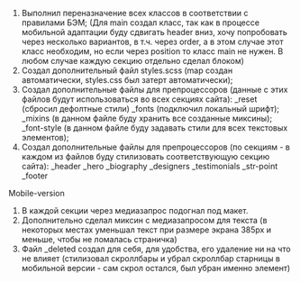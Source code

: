 
1. Выполнил переназначение всех классов в соответствии с правилами БЭМ; 
    (Для main создал класс, так как в процессе мобильной адаптации буду сдвигать header вниз, хочу попробовать через несколько вариантов, 
    в т.ч. через order, а в этом случае этот класс необходим, но если через position то класс main не нужен. В любом случае каждую секцию отдельно сделал блоком)
2. Создал дополнительный файл styles.scss
    (map создан автоматически, styles.css был затерт автоматически);
3. Создал дополнительные файлы для препроцессоров (данные с этих файлов будут использоваться во всех секциях сайта): 
    _reset (сбросил дефолтные стили)
    _fonts (подключил локальный шрифт);
    _mixins (в данном файле буду хранить все созданные миксины);
    _font-style (в данном файле буду задавать стили для всех текстовых элементов);
4. Создал дополнительные файлы для препроцессоров (по секциям - в каждом из файлов буду стилизовать соответствующую секцию сайта): 
    _header 
    _hero
    _biography
    _designers
    _testimonials
    _str-point
    _footer


Mobile-version
1. В каждой секции через медиазапрос подогнал под макет. 
2. Дополнительно сделал миксин с медиазапросом для текста (в некоторых местах уменьшал текст при размере экрана 385px и меньше, чтобы не ломалась страничка)
3. Файл _deleted создал для себя, для удобства, его удаление ни на что не влияет 
    (стилизовал скроллбары и убрал скроллбар старницы в мобильной версии - сам скрол остался, был убран именно элемент)